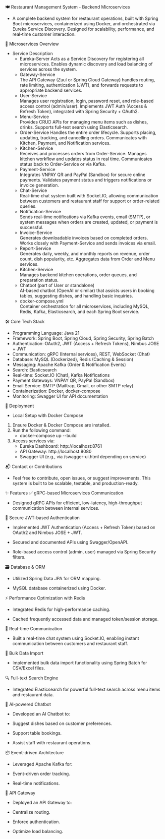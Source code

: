 🍽️ Restaurant Management System - Backend Microservices
- A complete backend system for restaurant operations, built with Spring Boot microservices, containerized using Docker, and orchestrated via Eureka Service Discovery. Designed for scalability, performance, and real-time customer interaction.

🧩 Microservices Overview
- Service	Description
    - Eureka-Server	
        Acts as a Service Discovery for registering all microservices. Enables dynamic discovery and load balancing of services across the system.
    - Gateway-Service	
        The API Gateway (Zuul or Spring Cloud Gateway) handles routing, rate limiting, authentication (JWT), and forwards requests to appropriate backend services.
    - User-Service	
        Manages user registration, login, password reset, and role-based access control (admin/user). Implements JWT Auth (Access & Refresh Token), integrated with Spring Security + OAuth2.
    - Menu-Service	
        Provides CRUD APIs for managing menu items such as dishes, drinks. Supports full-text search using Elasticsearch.
    - Order-Service	
        Handles the entire order lifecycle. Supports placing, updating, tracking, and cancelling orders. Communicates with Kitchen, Payment, and Notification services.
    - Kitchen-Service	
        Receives and processes orders from Order-Service. Manages kitchen workflow and updates status in real time. Communicates status back to Order-Service or via Kafka.
    - Payment-Service	
        Integrates VNPAY QR and PayPal (Sandbox) for secure online payments. Validates payment status and triggers notifications or invoice generation.
    - Chat-Service	
        Real-time chat system built with Socket.IO, allowing communication between customers and restaurant staff for support or order-related queries.
    - Notification-Service	
        Sends real-time notifications via Kafka events, email (SMTP), or system messages when orders are created, updated, or payment is successful.
    - Invoice-Service	
        Generates downloadable invoices based on completed orders. Works closely with Payment-Service and sends invoices via email.
    - Report-Service	
        Generates daily, weekly, and monthly reports on revenue, order count, dish popularity, etc. Aggregates data from Order and Menu services.
    - Kitchen-Service	
        Manages backend kitchen operations, order queues, and preparation status.
    - Chatbot (part of User or standalone)	
        AI-based chatbot (OpenAI or similar) that assists users in booking tables, suggesting dishes, and handling basic inquiries.
    - docker-compose.yml	
        Container orchestration for all microservices, including MySQL, Redis, Kafka, Elasticsearch, and each Spring Boot service.

🛠️ Core Tech Stack
- Programming Language:	            Java 21
- Framework:	                    Spring Boot, Spring Cloud, Spring Security, Spring Batch
- Authentication:	                OAuth2, JWT (Access + Refresh Tokens), Nimbus JOSE + JWT
- Communication:	                gRPC (Internal services), REST, WebSocket (Chat)
- Database:	                        MySQL (Dockerized), Redis (Caching & Session)
- Messaging:	                    Apache Kafka (Order & Notification Events)
- Search:	                        Elasticsearch
- Real-time:	                    Socket.IO (Chat), Kafka Notifications
- Payment Gateways:	                VNPAY QR, PayPal (Sandbox)
- Email Service:	                SMTP (Mailtrap, Gmail, or other SMTP relay)
- Containerization:	                Docker, docker-compose
- Monitoring:	                    Swagger UI for API documentation

🚀 Deployment
- Local Setup with Docker Compose
1. Ensure Docker & Docker Compose are installed.
2. Run the following command:
   - docker-compose up --build
3. Access services via:
    - Eureka Dashboard: http://localhost:8761
    - API Gateway: http://localhost:8080
    - Swagger UI (e.g., via /swagger-ui.html depending on service)

📬 Contact or Contributions
- Feel free to contribute, open issues, or suggest improvements. This system is built to be scalable, testable, and production-ready.

✨ Features
✅ gRPC-based Microservices Communication
- Designed gRPC APIs for efficient, low-latency, high-throughput communication between internal services.

🔐 Secure JWT-based Authentication
- Implemented JWT Authentication (Access + Refresh Token) based on OAuth2 and Nimbus JOSE + JWT.

- Secured and documented APIs using Swagger/OpenAPI.

- Role-based access control (admin, user) managed via Spring Security filters.

🗃️ Database & ORM
- Utilized Spring Data JPA for ORM mapping.

- MySQL database containerized using Docker.

⚡ Performance Optimization with Redis
- Integrated Redis for high-performance caching.

- Cached frequently accessed data and managed token/session storage.

💬 Real-time Communication
- Built a real-time chat system using Socket.IO, enabling instant communication between customers and restaurant staff.

📁 Bulk Data Import
- Implemented bulk data import functionality using Spring Batch for CSV/Excel files.

🔍 Full-text Search Engine
- Integrated Elasticsearch for powerful full-text search across menu items and restaurant data.

🤖 AI-powered Chatbot
- Developed an AI Chatbot to:

- Suggest dishes based on customer preferences.

- Support table bookings.

- Assist staff with restaurant operations.

📦 Event-driven Architecture
- Leveraged Apache Kafka for:

- Event-driven order tracking.

- Real-time notifications.

🚪 API Gateway
- Deployed an API Gateway to:

- Centralize routing.

- Enforce authentication.

- Optimize load balancing.



